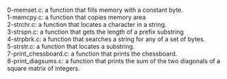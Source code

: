 0-memset.c: a function that fills memory with a constant byte. <br/>
1-memcpy.c:  a function that copies memory area<br/>
2-strchr.c: a function that locates a character in a string.<br/>
3-strspn.c: a function that gets the length of a prefix substring<br/>
4-strpbrk.c: a function that searches a string for any of a set of bytes.<br/>
5-strstr.c: a function that locates a substring.<br/>
7-print_chessboard.c: a function that prints the chessboard.<br/>
8-print_diagsums.c:  a function that prints the sum of the two diagonals of a square matrix of integers.<br/>
